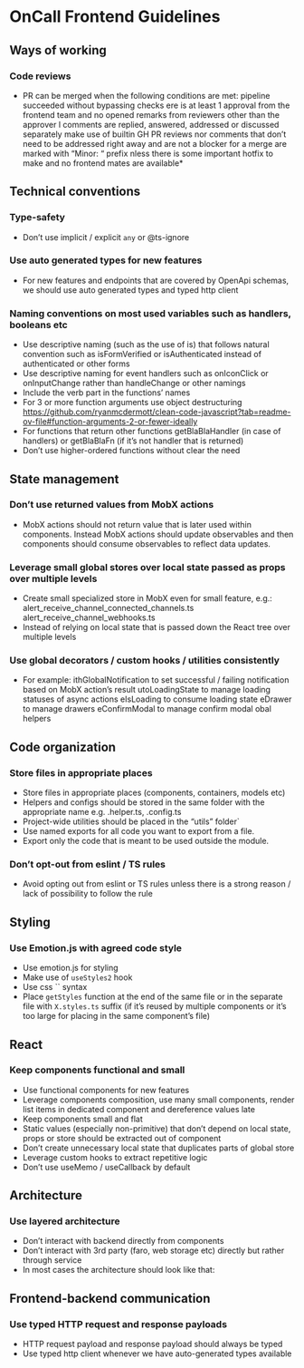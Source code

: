 # OnCall Frontend Guidelines

## Ways of working

### Code reviews

- PR can be merged when the following conditions are met:
   pipeline succeeded without bypassing checks
  ere is at least 1 approval from the frontend team and no opened remarks from reviewers other than the approver
  l comments are replied, answered, addressed or discussed separately
   make use of builtin GH PR reviews
  nor comments that don’t need to be addressed right away and are not a blocker for a merge are marked with “Minor: “ prefix
  nless there is some important hotfix to make and no frontend mates are available*

## Technical conventions

### Type-safety

- Don’t use implicit / explicit `any` or @ts-ignore

### Use auto generated types for new features

- For new features and endpoints that are covered by OpenApi schemas, we should use auto generated types and typed http client

### Naming conventions on most used variables such as handlers, booleans etc

- Use descriptive naming (such as the use of is) that follows natural convention such as isFormVerified
or isAuthenticated instead of authenticated or other forms
- Use descriptive naming for event handlers such as onIconClick or onInputChange rather than handleChange or other namings
- Include the verb part in the functions’ names
- For 3 or more function arguments use object destructuring
<https://github.com/ryanmcdermott/clean-code-javascript?tab=readme-ov-file#function-arguments-2-or-fewer-ideally>
- For functions that return other functions getBlaBlaHandler (in case of handlers) or getBlaBlaFn
(if it’s not handler that is returned)
- Don’t use higher-ordered functions without clear the need

## State management

### Don’t use returned values from MobX actions

- MobX actions should not return value that is later used within components. Instead MobX actions should update
observables and then components should consume observables to reflect data updates.

### Leverage small global stores over local state passed as props over multiple levels

- Create small specialized store in MobX even for small feature, e.g.:
  alert_receive_channel_connected_channels.ts
  alert_receive_channel_webhooks.ts
- Instead of relying on local state that is passed down the React tree over multiple levels

### Use global decorators / custom hooks / utilities consistently

- For example:
  ithGlobalNotification to set successful / failing notification based on MobX action’s result
  utoLoadingState to manage loading statuses of async actions
  eIsLoading to consume loading state
  eDrawer to manage drawers
  eConfirmModal to manage confirm modal
  obal helpers

## Code organization

### Store files in appropriate places

- Store files in appropriate places (components, containers, models etc)
- Helpers and configs should be stored in the same folder with the appropriate name
e.g. <container>.helper.ts, <container>.config.ts
- Project-wide utilities should be placed in the “utils” folder`
- Use named exports for all code you want to export from a file.
- Export only the code that is meant to be used outside the module.

### Don’t opt-out from eslint / TS rules

- Avoid opting out from eslint or TS rules unless there is a strong reason / lack of possibility to follow the rule

## Styling

### Use Emotion.js with agreed code style

- Use emotion.js for styling
- Make use of `useStyles2` hook
- Use css `` syntax
- Place `getStyles` function at the end of the same file or in the separate file with `X.styles.ts` suffix
(if it’s reused by multiple components or it’s too large for placing in the same component’s file)

## React

### Keep components functional and small

- Use functional components for new features
- Leverage components composition, use many small components, render list items in dedicated component and dereference values late
- Keep components small and flat
- Static values (especially non-primitive) that don’t depend on local state, props or store should be extracted out of component
- Don’t create unnecessary local state that duplicates parts of global store
- Leverage custom hooks to extract repetitive logic
- Don’t use useMemo / useCallback by default

## Architecture

### Use layered architecture

- Don’t interact with backend directly from components
- Don’t interact with 3rd party (faro, web storage etc) directly but rather through service
- In most cases the architecture should look like that:

## Frontend-backend communication

### Use typed HTTP request and response payloads

- HTTP request payload and response payload should always be typed
- Use typed http client whenever we have auto-generated types available
